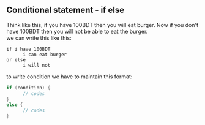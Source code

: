 ## Conditional statement - if else
Think like this, if you have 100BDT then you will eat burger. Now if you don't have 100BDT then you will not be able to eat the burger.  
we can write this like this:  
```
if i have 100BDT  
      i can eat burger  
or else  
      i will not  
```
to write condition we have to maintain this format:  
```c
if (condition) {
      // codes
}
else {
      // codes
}
```
